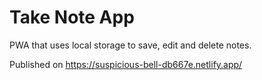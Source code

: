 # Take Note App
PWA that uses local storage to save, edit and delete notes.

Published on https://suspicious-bell-db667e.netlify.app/

